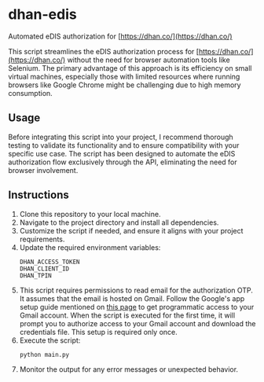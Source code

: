 # dhan-edis
Automated eDIS authorization for [https://dhan.co/](https://dhan.co/)

This script streamlines the eDIS authorization process for [https://dhan.co/](https://dhan.co/)
without the need for browser automation tools like Selenium. The primary
advantage of this approach is its efficiency on small virtual machines,
especially those with limited resources where running browsers like
Google Chrome might be challenging due to high memory consumption.

## Usage
Before integrating this script into your project, I recommend thorough
testing to validate its functionality and to ensure compatibility with
your specific use case. The script has been designed to automate the
eDIS authorization flow exclusively through the API, eliminating the
need for browser involvement.

## Instructions

1. Clone this repository to your local machine.
2. Navigate to the project directory and install all dependencies.
3. Customize the script if needed, and ensure it aligns with your project requirements.
4. Update the required environment variables:
    ```
    DHAN_ACCESS_TOKEN
    DHAN_CLIENT_ID
    DHAN_TPIN
    ```
5. This script requires permissions to read email for the authorization OTP. It assumes
   that the email is hosted on Gmail. Follow the Google's app setup guide mentioned on
   [this page](https://developers.google.com/gmail/api/quickstart/python) to get
   programmatic access to your Gmail account. When the script is executed for the first
   time, it will prompt you to authorize access to your Gmail account and download the
   credentials file. This setup is required only once.
6. Execute the script:
    ```bash
    python main.py
    ```
7. Monitor the output for any error messages or unexpected behavior.

